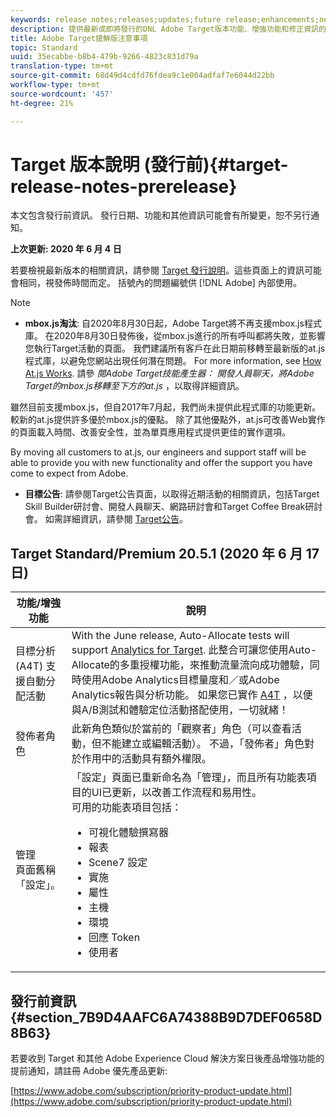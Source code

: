 ```yaml
---
keywords: release notes;releases;updates;future release;enhancements;new features;fixes;updates
description: 提供最新或即將發行的DNL Adobe Target版本功能、增強功能和修正資訊的發行說明。
title: Adobe Target搶鮮版注意事項
topic: Standard
uuid: 35ecabbe-b8b4-479b-9266-4823c831d79a
translation-type: tm+mt
source-git-commit: 68d49d4cdfd76fdea9c1e004adfaf7e6044d22bb
workflow-type: tm+mt
source-wordcount: '457'
ht-degree: 21%

---
```



# Target 版本說明 (發行前){#target-release-notes-prerelease}

本文包含發行前資訊。 發行日期、功能和其他資訊可能會有所變更，恕不另行通知。

**上次更新: 2020 年 6 月 4 日**

若要檢視最新版本的相關資訊，請參閱 [Target 發行說明](release-notes.md)。這些頁面上的資訊可能會相同，視發佈時間而定。 括號內的問題編號供 [!DNL Adobe] 內部使用。

>[!NOTE]
>
>* **mbox.js淘汰**: 自2020年8月30日起，Adobe Target將不再支援mbox.js程式庫。 在2020年8月30日發佈後，從mbox.js進行的所有呼叫都將失敗，並影響您執行Target活動的頁面。 我們建議所有客戶在此日期前移轉至最新版的at.js程式庫，以避免您網站出現任何潛在問題。 For more information, see [How At.js Works](/help/c-implementing-target/c-implementing-target-for-client-side-web/c-how-atjs-works/how-atjs-works.md). 請參 *閱Adobe Target技能產生器： 開發人員聊天，將Adobe Target的mbox.js移轉至下方的at.js* ，以取得詳細資訊。
   >
   >   
   雖然目前支援mbox.js，但自2017年7月起，我們尚未提供此程式庫的功能更新。 較新的at.js提供許多優於mbox.js的優點。 除了其他優點外，at.js可改善Web實作的頁面載入時間、改善安全性，並為單頁應用程式提供更佳的實作選項。
   >
   >   
   By moving all customers to at.js, our engineers and support staff will be able to provide you with new functionality and offer the support you have come to expect from Adobe.
   >
   >
* **目標公告**: 請參閱Target公告頁面，以取得近期活動的相關資訊，包括Target Skill Builder研討會、開發人員聊天、網路研討會和Target Coffee Break研討會。 如需詳細資訊，請參閱 [Target公告](/help/r-release-notes/target-announcements.md)。


## Target Standard/Premium 20.5.1 (2020 年 6 月 17 日)

| 功能/增強功能 | 說明 |
| --- | --- |
| 目標分析 (A4T) 支援自動分配活動 | With the June release, Auto-Allocate tests will support [Analytics for Target](/help/c-integrating-target-with-mac/a4t/a4t.md). 此整合可讓您使用Auto-Allocate的多重授權功能，來推動流量流向成功體驗，同時使用Adobe Analytics目標量度和／或Adobe Analytics報告與分析功能。 如果您已實作 [A4T](/help/c-integrating-target-with-mac/a4t/a4timplementation.md) ，以便與A/B測試和體驗定位活動搭配使用，一切就緒！ |
| 發佈者角色 | 此新角色類似於當前的「觀察者」角色（可以查看活動，但不能建立或編輯活動）。 不過，「發佈者」角色對於作用中的活動具有額外權限。 |
| 管理<br>頁面舊稱「設定」。 | 「設定」頁面已重新命名為「管理」，而且所有功能表項目的UI已更新，以改善工作流程和易用性。<br>可用的功能表項目包括：<ul><li>可視化體驗撰寫器</li><li>報表</li><li>Scene7 設定</li><li>實施</li><li>屬性</li><li>主機</li><li>環境</li><li>回應 Token</li><li>使用者</li></ul> |

## 發行前資訊 {#section_7B9D4AAFC6A74388B9D7DEF0658D8B63}

若要收到 Target 和其他 Adobe Experience Cloud 解決方案日後產品增強功能的提前通知，請註冊 Adobe 優先產品更新:

[https://www.adobe.com/subscription/priority-product-update.html](https://www.adobe.com/subscription/priority-product-update.html)
